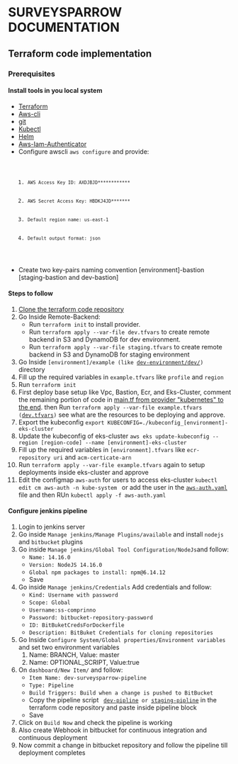 
# SURVEYSPARROW DOCUMENTATION #

## Terraform code implementation #

### Prerequisites ###
#### Install tools in you local system ####
<ul>
  <li><a href="https://learn.hashicorp.com/tutorials/terraform/install-cli">Terraform</a></li>
  <li><a href="https://docs.aws.amazon.com/cli/latest/userguide/getting-started-install.html">Aws-cli</a></li>
  <li><a href="https://git-scm.com/downloads">git</a></li>
  <li><a href="https://kubernetes.io/docs/tasks/tools/">Kubectl</a></li>
  <li><a href="https://helm.sh/docs/intro/install/">Helm</a></li>
  <li><a href="https://docs.aws.amazon.com/eks/latest/userguide/install-aws-iam-authenticator.html">Aws-Iam-Authenticator</a></li>

  <li>Configure awscli <code>aws configure</code> and provide:
    <code>
      <ol>
        <li><code>AWS Access Key ID: AXDJBJD************</code></li>
        <li><code>AWS Secret Access Key: HBDKJ4JD*******</code></li>
        <li><code>Default region name: us-east-1</code></li>
        <li><code>Default output format: json</code></li>
      </ol>
    </code>  
  </li>
  <li>Create two key-pairs naming convention [environment]-bastion [staging-bastion and dev-bastion] </li>
</ul>


#### Steps to follow ###
<ol>
  <li><a href="https://bitbucket.org/surveysparrow/surveysparrow-comprinno-iac/src/master/">Clone the terraform code repository</a></li>
  <li>Go Inside Remote-Backend:
    <ul>
      <li>Run <code>terraform init</code> to install provider.</li>
      <li>Run <code>terraform apply --var-file dev.tfvars</code> to create remote backend in S3 and DynamoDB for dev environment.</li>
      <li>Run <code>terraform apply --var-file staging.tfvars</code> to create remote backend in S3 and DynamoDB for staging environment</li>
    </ul>
  </li>

  <li>Go Inside <code>[environment]/example (like <a href="https://bitbucket.org/surveysparrow/surveysparrow-comprinno-iac/src/master/development-environment/dev/">dev-environment/dev/</a>)</code> directory</li>
  <li>Fill up the required variables in <code>example.tfvars</code> like <code>profile</code> and <code>region</code></li>
  <li>Run <code>terraform init</code></li>
  
  <li>First deploy base setup like Vpc, Bastion, Ecr, and Eks-Cluster, comment the remaining portion of code in <a href="https://bitbucket.org/surveysparrow/surveysparrow-comprinno-iac/src/master/development-environment/dev/main.tf#lines-101"> main.tf from provider "kubernetes" to the end</a>. then Run <code>terraform apply --var-file example.tfvars (<a href="https://bitbucket.org/surveysparrow/surveysparrow-comprinno-iac/src/master/development-environment/dev/dev.tfvars">dev.tfvars</a>)</code>  see what are the resources to be deploying and approve.</li>
  <li> Export the kubeconfig <code>export KUBECONFIG=./kubeconfig_[environment]-eks-cluster</code>
  <li>Update the kubeconfig of eks-cluster <code>aws eks update-kubeconfig --region [region-code] --name [environment]-eks-cluster</code> </li>
  <li>Fill up the required variables in <code>[environment].tfvars</code> like <code>ecr-repository uri</code> and <code>acm-certicate-arn</code></li>
  <li> Run <code>terraform apply --var-file example.tfvars</code> again to setup deployments inside eks-cluster and approve</li>
  <li> Edit the configmap <code>aws-auth</code> for users to access eks-cluster <code>kubectl edit cm aws-auth -n kube-system </code>  or add the user in the <code><a href="https://bitbucket.org/surveysparrow/surveysparrow-comprinno-iac/src/master/development-environment/aws-auth.yaml">aws-auth.yaml</a></code> file and then RUn <code>kubectl apply -f aws-auth.yaml</code></li> 
</ol>

#### Configure jenkins pipeline ####
<ol>
  <li>Login to jenkins server</li>
  <li>Go inside <code>Manage jenkins/Manage Plugins/available</code> and install <code>nodejs</code> and <code>bitbucket</code> plugins</a></li>
  <li>Go inside <code>Manage jenkins/Global Tool Configuration/NodeJs</code>and follow:
    <ul>
       <li><code>Name: 14.16.0</code></li>
      <li><code>Version: NodeJS 14.16.0</code></li> 
      <li><code>Global npm packages to install: npm@6.14.12</code></li>
       <li>Save</li>
    </ul>
  </li>
  <li>
    Go inside <code>Manage jenkins/Credentials</code> Add credentials and follow:
    <ul>
      <li><code>Kind: Username with password</code></li>
      <li><code>Scope: Global</code></li>
      <li><code>Username:ss-comprinno</code></li>
      <li><code>Password: bitbucket-repository-password</code></li>
      <li><code>ID: BitBuketCredsForDockerfile</code></li>
      <li><code>Description: BitBuket Credentials for cloning repositories</code></li>
    </ul>
  </li>
  <li>Go Inside <code>Configure System/Global properties/Environment variables</code> and set two environment variables 
    <ol>
      <li>Name: BRANCH, Value: master</li>
      <li>Name: OPTIONAL_SCRIPT, Value:true</li>
    </ol>
  </li> 
  <li> On <code>dashboard/New Item/</code> and follow:
  <ul>
    <li><code>Item Name: dev-surveysparrow-pipeline</code></li>
    <li><code>Type: Pipeline</code></li>
    <li><code>Build Triggers: Build when a change is pushed to BitBucket</code></li>
    <li>Copy the pipeline script <code> <a href="https://bitbucket.org/surveysparrow/surveysparrow-comprinno-iac/src/master/development-environment/dev-pipeline">dev-pipline</a> or <a href="https://bitbucket.org/surveysparrow/surveysparrow-comprinno-iac/src/master/staging-enviroment/staging-pipeline">staging-pipline</a></code> in the terraform code repository and paste inside pipeline block</li>
    <li>Save</li>
  </ul> 
  </li>
  <li>Click on <code>Build Now</code> and check the pipeline is working</li>
  <li>Also create Webhook in bitbucket for continuous integration and continuous deployment</li>
  <li>Now commit a change in bitbucket repository and follow the pipeline till deployment completes</li>
</ol>
